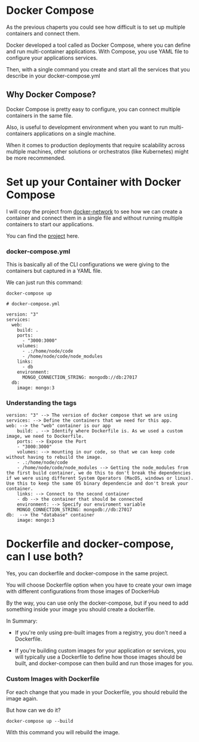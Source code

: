# Docker Compose

As the previous chaperts you could see how difficult is to set up multiple containers and connect them.

Docker developed a tool called as Docker Compose, where you can define and run multi-container applications. With Compose, you use YAML file to configure your applications services.

Then, with a single command you create and start all the services that you describe in your docker-compose.yml

## Why Docker Compose? 

Docker Compose is pretty easy to configure, you can connect multiple containers in the same file. 

Also, is useful to development environment when you want to run multi-containers applications on a single machine.

When it comes to production deployments that require scalability across multiple machines, other solutions or orchestratos (like Kubernetes) might be more recommended.

# Set up your Container with Docker Compose

I will copy the project from [docker-network](../docker-network/) to see how we can create a container and connect them in a single file and without running multiple containers to start our applications.

You can find the [project](./docker-network/) here.

### docker-compose.yml

This is basically all of the CLI configurations we were giving to the containers but captured in a YAML file. 

We can just run this command: 

```shell 
docker-compose up
```

```shell
# docker-compose.yml

version: "3"
services:
  web:
    build: .
    ports:
      - "3000:3000"
    volumes:
      - .:/home/node/code
      - /home/node/code/node_modules
    links:
      - db
    environment:
      MONGO_CONNECTION_STRING: mongodb://db:27017
  db:
    image: mongo:3
```

### Understanding the tags

    version: "3" --> The version of docker compose that we are using
    services: --> Define the containers that we need for this app.
    web: --> the "web" container is our app
        build: . --> Identify where Dockerfile is. As we used a custom image, we need to Dockerfile.
        ports: --> Expose the Port 
        - "3000:3000"
        volumes: --> mounting in our code, so that we can keep code without having to rebuild the image.
        - .:/home/node/code
        - /home/node/code/node_modules --> Getting the node_modules from the first build container, we do this to don't break the dependencies if we were using different System Operators (MacOS, windows or linux). Use this to keep the same OS binary dependencie and don't break your container.
        links: --> Connect to the second container 
        - db --> the container that should be connected         
        environment: --> Specify our enviroment variable
        MONGO_CONNECTION_STRING: mongodb://db:27017
    db:  --> the "database" container
        image: mongo:3


# Dockerfile and docker-compose, can I use both?

Yes, you can dockerfile and docker-compose in the same project. 

You will choose Dockerfile option when you have to create your own image with different configurations from those images of DockerHub

By the way, you can use only the docker-compose, but if you need to add something inside your image you should create a dockerfile.

In Summary: 

- If you're only using pre-built images from a registry, you don't need a Dockerfile.

- If you're building custom images for your application or services, you will typically use a Dockerfile to define how those images should be built, and docker-compose can then build and run those images for you.

### Custom Images with Dockerfile 

For each change that you made in your Dockerfile, you should rebuild the image again. 

But how can we do it? 

```shell 
docker-compose up --build
```

With this command you will rebuild the image.
